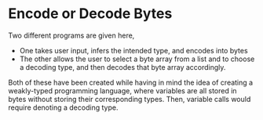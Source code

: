 # Encode or Decode Bytes

Two different programs are given here, 
* One takes user input, infers the intended type, and encodes into bytes
* The other allows the user to select a byte array from a list and to choose a decoding 
type, and then decodes that byte array accordingly.

Both of these have been created while having in mind the idea of creating a 
weakly-typed programming language, where variables are all stored in bytes without
storing their corresponding types. Then, variable calls would require denoting a 
decoding type.